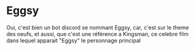 # Eggsy
Oui, c'est bien un bot discord se nommant Eggsy, car, c'est sur le theme des oeufs, et aussi, que c'est une référence a Kingsman, ce celebre film dans lequel apparait "Eggsy" le personnage principal
